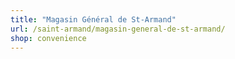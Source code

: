 ```yaml
---
title: "Magasin Général de St-Armand"
url: /saint-armand/magasin-general-de-st-armand/
shop: convenience
---
```

